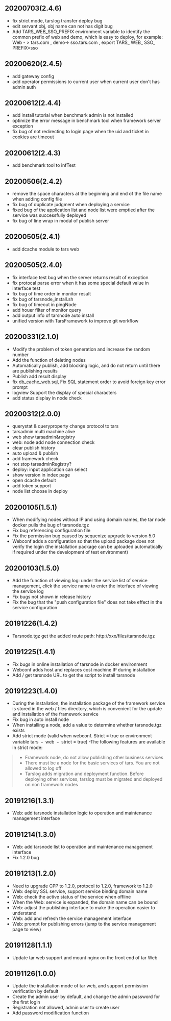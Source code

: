 ## 20200703(2.4.6)
- fix strict mode, tarslog transfer deploy bug
- edit servant obj, obj name can not has digit bug
- Add TARS_WEB_SSO_PREFIX environment variable to identify the common prefix of web and demo, which is easy to deploy, for example: Web - > tars.com , demo-> sso.tars.com , export TARS_ WEB_ SSO_ PREFIX=sso

## 20200620(2.4.5)
- add gateway config
- add operator permissions to current user when current user don't has admin auth

## 20200612(2.4.4)
- add install tutorial when benchmark admin is not installed
- optimize the error message in benchmark tool when framework server exception
- fix bug of not redirecting to login page when the uid and ticket in cookies are timeout

## 20200612(2.4.3)
- add benchmark tool to infTest

## 20200506(2.4.2)
- remove the space characters at the beginning and end of the file name when adding config file
- fix bug of duplicate judgment when deploying a service
- fixed bug of the application list and node list were emptied after the service was successfully deployed
- fix bug of line wrap in modal of publish server

## 20200505(2.4.1)
- add dcache module to tars web

## 20200505(2.4.0)
- fix interface test bug when the server returns result of exception
- fix protocal parse error when it has some special default value in interface test
- fix bug of time order in monitor result
- fix bug of tarsnode_install.sh
- fix bug of timeout in pingNode 
- add houer filter of monitor query
- add output info of tarsnode auto install 
- unified version with TarsFramework to improve git workflow

## 20200331(2.1.0)
- Modify the problem of token generation and increase the random number
- Add the function of deleting nodes
- Automatically publish, add blocking logic, and do not return until there are publishing results
- Publish add result display
- fix db_cache_web.sql, Fix SQL statement order to avoid foreign key error prompt
- logview Support the display of special characters
- add status display in node check

## 20200312(2.0.0)
- querystat & queryproperty change protocol to tars
- tarsadmin multi machine alive
- web show tarsadmin&registry
- web: node add node connection check
- clear publish history
- auto upload & publish
- add framework check
- not stop tarsadminRegistry?
- deploy: input application can select
- show version in index page
- open dcache default
- add token support
- node list choose in deploy

## 20200105(1.5.1)
- When modifying nodes without IP and using domain names, the tar node docker pulls the bug of tarsnode.tgz
- Fix bug referencing configuration file
- Fix the permission bug caused by sequenize upgrade to version 5.0
- Webconf adds a configuration so that the upload package does not verify the login (the installation package can be uploaded automatically if required under the development of test environment)

## 20200103(1.5.0)
- Add the function of viewing log: under the service list of service management, click the service name to enter the interface of viewing the service log
- Fix bugs not shown in release history
- Fix the bug that the "push configuration file" does not take effect in the service configuration

## 20191226(1.4.2)
- Tarsnode.tgz get the added route path: http://xxx/files/tarsnode.tgz

## 20191225(1.4.1)
- Fix bugs in online installation of tarsnode in docker environment
- Webconf adds host and replaces cost machine IP during installation
- Add / get tarsnode URL to get the script to install tarsnode

## 20191223(1.4.0)
- During the installation, the installation package of the framework service is stored in the web / files directory, which is convenient for the update and installation of the framework service
- Fix bug in auto install node
- When installing a node, add a value to determine whether tarsnode.tgz exists
- Add strict mode (valid when webconf. Strict = true or environment variable tars ﹣ web ﹣ strict = true)
-The following features are available in strict mode:
>- Framework node, do not allow publishing other business services
>- There must be a node for the basic services of tars. You are not allowed to log off
>- Tarslog adds migration and deployment function. Before deploying other services, tarslog must be migrated and deployed on non framework nodes

## 20191216(1.3.1)
- Web: add tarsnode installation logic to operation and maintenance management interface

## 20191214(1.3.0)
- Web: add tarsnode list to operation and maintenance management interface
- Fix 1.2.0 bug

## 20191213(1.2.0)
- Need to upgrade CPP to 1.2.0, protocol to 1.2.0, framework to 1.2.0
- Web: deploy SSL service, support service binding domain name
- Web: check the active status of the service when offline
- When the Web: service is expanded, the domain name can be bound
- Web: adjust the publishing interface to make the operation easier to understand
- Web: add and refresh the service management interface
- Web: prompt for publishing errors (jump to the service management page to view)

## 20191128(1.1.1)
- Update tar web support and mount nginx on the front end of tar Web

## 20191126(1.0.0)
- Update the installation mode of tar web, and support permission verification by default
- Create the admin user by default, and change the admin password for the first login
- Registration not allowed, admin user to create user
- Add password modification function
